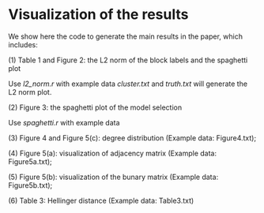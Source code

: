 # Visualization of the results

We show here the code to generate the main results in the paper, which includes: 

(1) Table 1 and Figure 2: the L2 norm of the block labels and the spaghetti plot

Use *l2_norm.r* with example data *cluster.txt* and *truth.txt* will generate the L2 norm plot.

(2) Figure 3: the spaghetti plot of the model selection

Use *spaghetti.r* with example data

(3) Figure 4 and Figure 5(c): degree distribution (Example data: Figure4.txt);

(4) Figure 5(a): visualization of adjacency matrix (Example data: Figure5a.txt);

(5) Figure 5(b): visualization of the bunary matrix (Example data: Figure5b.txt);

(6) Table 3: Hellinger distance (Example data: Table3.txt)

